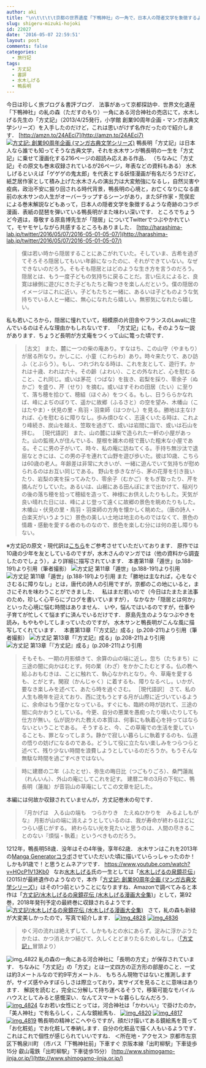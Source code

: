 ```yaml
---
author: aki
title: "\n\t\t\t\t京都の世界遺産「下鴨神社」の一角で，日本人の隠者文学を象徴するような奇跡のコラボ漫画に出会った\t\t"
slug: shigeru-mizuki-hojoki
id: 22027
date: '2016-05-07 22:59:51'
layout: post
comments: false
categories:
  - 旅行記
tags:
  - 方丈記
  - 書評
  - 水木しげる
  - 鴨長明
---
```


今日は珍しく旅ブログ＆書評ブログ． 法事があって京都探訪中．世界文化遺産「下鴨神社」の糺の森（ただすのもり）一角にある河合神社の売店にて，水木しげる先生の「方丈記」（2013/4/25発行，小学館 創業90周年企画・マンガ古典文学シリーズ）を入手したのだけど，これは思いがけず名作だったので紹介します． [http://amzn.to/24AEci7](http://amzn.to/24AEci7) [![方丈記: 創業90周年企画 (マンガ古典文学シリーズ)](http://aki.shirai.as//HLIC/ef8a240c6d94d54bb0dc6863e4487242.jpg)](http://www.amazon.co.jp/%E6%96%B9%E4%B8%88%E8%A8%98-%E5%89%B5%E6%A5%AD90%E5%91%A8%E5%B9%B4%E4%BC%81%E7%94%BB-%E3%83%9E%E3%83%B3%E3%82%AC%E5%8F%A4%E5%85%B8%E6%96%87%E5%AD%A6%E3%82%B7%E3%83%AA%E3%83%BC%E3%82%BA-%E6%B0%B4%E6%9C%A8-%E3%81%97%E3%81%92%E3%82%8B/dp/4093621934%3FSubscriptionId%3DAKIAJ56UK3AZ2R4ZXWZQ%26tag%3Damazonas-22%26linkCode%3Dxm2%26camp%3D2025%26creative%3D165953%26creativeASIN%3D4093621934 "Amazon で商品の詳細を確認する") 鴨長明「方丈記」は日本人なら誰でも知ってそうな古典文学，それを水木サンが鴨長明の一生を「方丈記」に乗せて漫画化する216ページの超読み応えある作品． （ちなみに「方丈記」その原文も巻末収録されているが26ページ，年表などの資料もある） 水木しげるといえば「ゲゲゲの鬼太郎」を代表とする妖怪漫画が有名だろうだけど，紙芝居作家として積み上げた水木さんの演出力は大変勉強になるし，自然災害や疫病，政治不安に振り回される時代背景，鴨長明の心境と，お亡くなりになる直前の水木サンの人生がオーバーラップするシーンがあり，またSF作家・荒俣宏による巻末解説などもあって，日本人の隠者文学を象徴するような奇跡のコラボ漫画．表紙の琵琶を弾いている鴨長明がまた味わい深いです． ところでちょうど今週は，尊敬する原島博先生が「隠居」についてTwitterでつぶやかれていて，モヤモヤしながら共感するところもありました． [http://harashima-lab.jp/twitter/2016/05/07/2016-05-01-05-07/](http://harashima-lab.jp/twitter/2016/05/07/2016-05-01-05-07/)

> 僕は若い時から隠居することにあこがれていた。そしていま、古希を過ぎてそろそろ隠居してもいい年齢になったのに、それができていない。なぜできないのだろう。そもそも隠居とはどのような生き方を言うのだろう。 隠居とは、もう一度子どもの気持ちに戻ることだ。言い伝えによると、良寛は縁側に遊びにきた子どもたちと鞠つきを楽しんだという。僕の隠居のイメージはこれに近い。子どもたちと一緒に、あるいは子どものような気持ちでいる人と一緒に、無心になれたら嬉しい。無邪気になれたら嬉しい。

私も若いころから，隠居に憧れていて，相模原の片田舎やフランスのLavalに住んでいるのはそんな理由かもしれないです． 「方丈記」にも，そのような一説があります．ちょうど長明が方丈庵をつくって山に篭った頃です．

> ［古文］ また、麓に一つの柴の庵あり。すなはち、この山守（やまもり）が居る所なり。かしこに、小童（こわらわ）あり。時々来たりて、あひ訪ふ（とぶらう）。もし、つれづれなる時は、これを友として、遊行す。かれは十歳、われは六十。その齡（よわい）、ことの外なれど、心を慰むること、これ同じ。或いは茅花（つばな）を抜き、岩梨を採り、零余子（ぬかご）を盛り、芹（せり）を摘む。或いはすそわの田居（たい）に至りて、落ち穂を拾ひて、穂組（ほぐみ）をつくる。もし、日うららかなれば、峰によぢのぼりて、遥かに故郷（ふるさと）の空を望み、木幡山（こはたやま）・伏見の里・鳥羽・羽束師（はつかし）を見る。勝地は主なければ、心を慰むるに障りなし。歩み煩ひなく、志遠くいたる時は、これより峰続き、炭山を越え、笠取を過ぎて、或いは岩間に詣で、或いは石山を拝む。 ［現代語訳］ また、山の麓には柴で造られた一軒の小屋があった。山の監視人が住んでいる、屋根を雑木の枝で葺いた粗末な小屋である。そこに男の子がいて、時々、私の庵に訪ねてくる。手持ち無沙汰で退屈なときには、この男の子を連れて山野を遊び歩いた。彼は10歳、こちらは60歳の老人。年齢差は非常に大きいが、一緒に遊んでいて気持ちが慰められるのはお互い同じである。 野山を歩きながら、茅の花芽を引き抜いたり、岩梨の実を採ってみたり、零余子（むかご）をもぎ取ったり、芹を摘んだりしていた。あるいは、山裾にある田んぼにまで出かけて、稲刈りの後の落ち穂を拾って穂組を造って、神様にお供えしたりもした。天気が良い晴れた日には、峰によじ登って遠くに故郷の景色を眺めたりもした。木幡山・伏見の里・鳥羽・羽束師の方角を懐かしく眺めた。（唐の詩人・白楽天がいうように）景色の美しい土地は地主のものではなくて、景色の情趣・感動を愛する者のものなので、景色を楽しむ分には何の差し障りもない。

※方丈記の原文・現代訳は[こちら](http://www5f.biglobe.ne.jp/~mind/knowledge/japan/houjouki009.html)をご参考させていただいております． 原作では10歳の少年を友としているのですが，水木さんのマンガでは（他の資料から調査したのでしょう），より詳細に描写されています． 本書第11章「遁世」(p.188-191)より引用（筆者撮影） ![方丈記 第11章「遁世」(p.188-191)より引用](http://aki.shirai.as/wp-content/uploads/2016/05/img_4863-1024x870.jpg) ![方丈記 第11章「遁世」(p.188-191)より引用](http://aki.shirai.as/wp-content/uploads/2016/05/img_4864-1024x827.jpg) また「勝地は主なれば，心をなぐさむるに障りなし」とは，唐代の詩人の引用ですが，京都のこの地にいると，まさにそれを味わうことができました．   私はまだ若いので（今日はたまたま法事のため，珍しく心平らにブログを書いていますが）， なかなか「隠居とは何か」といった心境に悩む時間はありません． いや，悩んではいるのですが，仕事や子育てが忙しくて悩まずに済んでいるだけです． 原島先生のようなつぶやきを読み，もやもやしてしまっていたのですが， 水木サンと鴨長明がこんな風に描写してくれています．   本書第13章「『方丈記』成る」(p.208-211)より引用（筆者撮影） ![方丈記 第13章「『方丈記』成る」(p.208-211)より引用](http://aki.shirai.as/wp-content/uploads/2016/05/img_4861-1024x811.jpg) ![方丈記 第13章「『方丈記』成る」(p.208-211)より引用](http://aki.shirai.as/wp-content/uploads/2016/05/img_4862-1024x829.jpg)

> そもそも、一期の月影傾きて、余算の山の端に近し。忽ち（たちまち）に三途の闇に向かはむとす。何の業（わざ）をかかこたむとする。仏の教へ給ふおもむきは、ことに触れて、執心なかれとなり。今、草庵を愛するも、とがとす。閑寂（かんじゃく）に着するも、障りなるべし。いかが、要なき楽しみを述べて、あたら時を過ぐさむ。 ［現代語訳］ さて、私の人生も晩年を迎えており、西に沈もうとする月が山際に近づいているように、余命はもう僅かとなっている。すぐにも、臨終の時が訪れて、三途の闇に向かおうとしている。今更、自分の悪業を愚痴ったり嘆いたりしても仕方が無い。仏が説かれた教えの本質は、何事にも執着心を持ってはならないということである。 そうすると、今、この草庵での生活を愛していることも、罪となってしまう。静かで寂しい暮らしに執着するのも、仏道の悟りの妨げになるのである。どうして役に立たない楽しみをつらつらと述べて、残り少ない時間を浪費しようとしているのだろうか。もうそんな無駄な時間を過ごすべきではない。

> 時に建暦の二年（ふたとせ）、弥生の晦日比（つごもりごろ）、桑門蓮胤（れんいん）、外山の庵にしてこれを記す。 建暦二年の3月の下旬に、鴨長明（蓮胤）が音羽山の草庵にしてこの文章を記した。

本編には何故か収録されていませんが，方丈記巻末の句です．

> 『月かげは　入る山の端も　つらかりき　たえぬひかりを　みるよしもがな』 月影が山の端に消えようとしているのは、我が寿命が終わるほどにつらい感じがする。 終わらない光を見たいと思うのは、人間の尽きることのない『煩悩・執着』というべきものだろう。

1212年，鴨長明58歳．没年はその4年後，享年62歳． 水木サンはこれを2013年の[Manga Generatorコラボ](https://www.youtube.com/watch?v=HOcP1V13Kb0)させていただいた頃に描いていらっしゃったのか！しかも91歳で！と思うとムネアツです． https://www.youtube.com/watch?v=HOcP1V13Kb0   なお[水木しげる](https://ja.wikipedia.org/wiki/%E6%B0%B4%E6%9C%A8%E3%81%97%E3%81%92%E3%82%8B)氏の一生としては「[水木しげるの泉鏡花伝](http://amzn.to/1WgqYml)」(2015)が最終遺作のようなので，本作「[方丈記: 創業90周年企画 (マンガ古典文学シリーズ)](http://www.amazon.co.jp/%E6%96%B9%E4%B8%88%E8%A8%98-%E5%89%B5%E6%A5%AD90%E5%91%A8%E5%B9%B4%E4%BC%81%E7%94%BB-%E3%83%9E%E3%83%B3%E3%82%AC%E5%8F%A4%E5%85%B8%E6%96%87%E5%AD%A6%E3%82%B7%E3%83%AA%E3%83%BC%E3%82%BA-%E6%B0%B4%E6%9C%A8-%E3%81%97%E3%81%92%E3%82%8B/dp/4093621934%3FSubscriptionId%3DAKIAJ56UK3AZ2R4ZXWZQ%26tag%3Damazonas-22%26linkCode%3Dxm2%26camp%3D2025%26creative%3D165953%26creativeASIN%3D4093621934 "Amazon で商品の詳細を確認する")」はその1つ前ということになりますね．Amazonで調べてみると本作は「[方丈記/水木しげるの泉鏡花伝 (水木しげる漫画大全集)](http://www.amazon.co.jp/%E6%96%B9%E4%B8%88%E8%A8%98-%E6%B0%B4%E6%9C%A8%E3%81%97%E3%81%92%E3%82%8B%E3%81%AE%E6%B3%89%E9%8F%A1%E8%8A%B1%E4%BC%9D-%E6%B0%B4%E6%9C%A8%E3%81%97%E3%81%92%E3%82%8B%E6%BC%AB%E7%94%BB%E5%A4%A7%E5%85%A8%E9%9B%86-%E6%B0%B4%E6%9C%A8-%E3%81%97%E3%81%92%E3%82%8B/dp/4063775984%3FSubscriptionId%3DAKIAJ56UK3AZ2R4ZXWZQ%26tag%3Damazonas-22%26linkCode%3Dxm2%26camp%3D2025%26creative%3D165953%26creativeASIN%3D4063775984 "Amazon で商品の詳細を確認する")」として，第92巻，2018年発刊予定の最終巻に収録されるようです． [![方丈記/水木しげるの泉鏡花伝 (水木しげる漫画大全集)](http://aki.shirai.as//HLIC/ec12c8087c09b0f0512b735f2707fc15.jpg)](http://www.amazon.co.jp/%E6%96%B9%E4%B8%88%E8%A8%98-%E6%B0%B4%E6%9C%A8%E3%81%97%E3%81%92%E3%82%8B%E3%81%AE%E6%B3%89%E9%8F%A1%E8%8A%B1%E4%BC%9D-%E6%B0%B4%E6%9C%A8%E3%81%97%E3%81%92%E3%82%8B%E6%BC%AB%E7%94%BB%E5%A4%A7%E5%85%A8%E9%9B%86-%E6%B0%B4%E6%9C%A8-%E3%81%97%E3%81%92%E3%82%8B/dp/4063775984%3FSubscriptionId%3DAKIAJ56UK3AZ2R4ZXWZQ%26tag%3Damazonas-22%26linkCode%3Dxm2%26camp%3D2025%26creative%3D165953%26creativeASIN%3D4063775984 "Amazon で商品の詳細を確認する")   さて，糺の森も新緑が大変美しかったので，写真で紹介します． [![img_4828](http://aki.shirai.as/wp-content/uploads/2016/05/img_4828.jpg)](http://aki.shirai.as/wp-content/uploads/2016/05/img_4828.jpg) [![img_4836](http://aki.shirai.as/wp-content/uploads/2016/05/img_4836.jpg)](http://aki.shirai.as/wp-content/uploads/2016/05/img_4836.jpg)

> ゆく河の流れは絶えずして、しかももとの水にあらず。淀みに浮かぶうたかたは、かつ消えかつ結びて、久しくとどまりたるためしなし。（[「方丈記」](https://ja.wikibooks.org/wiki/%E6%96%B9%E4%B8%88%E8%A8%98)冒頭より）

![img_4822](http://aki.shirai.as/wp-content/uploads/2016/05/img_4822-1024x768.jpg) 糺の森の一角にある河合神社に「長明の方丈」が保存されています． ちなみに「方丈記」の「方丈」とは一丈四方の正方形の部屋のこと．一丈は約3メートルなので約9平方メートル． もちろん現物ではないと推測しますが，サイズ感やみすぼらしさは際立っており，実サイズを見ることに意味はあります． 解説を読むと，完全に分解して持ち運べるそうで，移築可能なモバイルハウスとしてみると感慨深い．なんてスマートな暮らしなんだろう． [![img_4824](http://aki.shirai.as/wp-content/uploads/2016/05/img_4824.jpg)](http://aki.shirai.as/wp-content/uploads/2016/05/img_4824.jpg) なお若い女性にとっては，河合神社は「かわいい」で掛けたのか，「美人神社」で有名らしく，こんな鏡絵馬も． [![img_4820](http://aki.shirai.as/wp-content/uploads/2016/05/img_4820.jpg)](http://aki.shirai.as/wp-content/uploads/2016/05/img_4820.jpg) [![img_4817](http://aki.shirai.as/wp-content/uploads/2016/05/img_4817.jpg)](http://aki.shirai.as/wp-content/uploads/2016/05/img_4817.jpg) [![img_4819](http://aki.shirai.as/wp-content/uploads/2016/05/img_4819.jpg)](http://aki.shirai.as/wp-content/uploads/2016/05/img_4819.jpg) 鴨長明の精神どこへやらですが，顔だけ描いてある鏡絵馬を買って「お化粧処」でお化粧して奉納します．自分の化粧品で描く人もいるようです． これはこれで個性が感じられていいですね． ＜所在地・アクセス＞ 京都市左京区下鴨泉川町 （市バス「下鴨神社前」下車すぐ 京阪本線「出町柳駅」下車徒歩15分 叡山電鉄「出町柳駅」下車徒歩15分） [http://www.shimogamo-jinja.or.jp/](http://www.shimogamo-jinja.or.jp/)